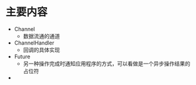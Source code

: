
# 主要内容

* Channel
    - 数据流通的通道
* ChannelHandler
    - 回调的具体实现
* Future
    - 另一种操作完成时通知应用程序的方式，可以看做是一个异步操作结果的占位符
* 



